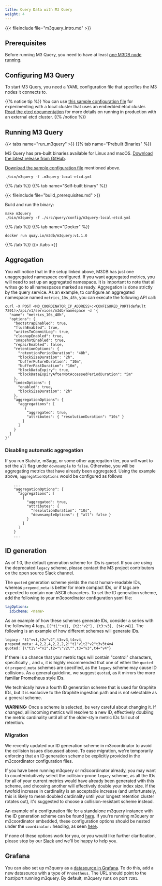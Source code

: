 ```yaml
---
title: Query Data with M3 Query
weight: 4
---
```


{{< fileinclude file="m3query_intro.md" >}}

## Prerequisites

Before running M3 Query, you need to have at least [one M3DB node running](/docs/quickstart).

## Configuring M3 Query

To start M3 Query, you need a YAML configuration file that specifies the M3 nodes it connects to.

{{% notice tip %}}
You can use [this sample configuration file](https://github.com/m3db/m3/blob/master/src/query/config/m3query-local-etcd.yml) for experimenting with a local cluster that uses an embedded etcd cluster. [Read the etcd documentation](/docs/operational_guide/etcd) for more details on running in production with an external etcd cluster.
{{% /notice %}}

## Running M3 Query

{{< tabs name="run_m3query" >}}
{{% tab name="Prebuilt Binaries" %}}

M3 Query has pre-built binaries available for Linux and macOS. [Download the latest release from GitHub](https://github.com/m3db/m3/releases/latest).

[Download the sample configuration file](https://github.com/m3db/m3/blob/master/src/query/config/m3query-local-etcd.yml) mentioned above.

```shell
./bin/m3query -f .m3query-local-etcd.yml
```

{{% /tab %}}
{{% tab name="Self-built binary" %}}

{{< fileinclude file="build_prerequisites.md" >}}

Build and run the binary:

```shell
make m3query
./bin/m3query -f ./src/query/config/m3query-local-etcd.yml
```

{{% /tab %}}
{{% tab name="Docker" %}}

```shell
docker run quay.io/m3db/m3query:v1.1.0
```

{{% /tab %}}
{{< /tabs >}}

## Aggregation

You will notice that in the setup linked above, M3DB has just one unaggregated namespace configured. If you want aggregated metrics, you will need to set up an aggregated namespace. It is important to note that all writes go to all namespaces marked as ready. Aggregation is done strictly by the query service. As an example, to configure an aggregated namespace named `metrics_10s_48h`, you can execute the following API call:

```shell
curl -X POST <M3_COORDINATOR_IP_ADDRESS>:<CONFIGURED_PORT(default 7201)>/api/v1/services/m3db/namespace -d '{
  "name": "metrics_10s_48h",
  "options": {
    "bootstrapEnabled": true,
    "flushEnabled": true,
    "writesToCommitLog": true,
    "cleanupEnabled": true,
    "snapshotEnabled": true,
    "repairEnabled": false,
    "retentionOptions": {
      "retentionPeriodDuration": "48h",
      "blockSizeDuration": "2h",
      "bufferFutureDuration": "10m",
      "bufferPastDuration": "10m",
      "blockDataExpiry": true,
      "blockDataExpiryAfterNotAccessedPeriodDuration": "5m"
    },
    "indexOptions": {
      "enabled": true,
      "blockSizeDuration": "2h"
    },
    "aggregationOptions": {
      "aggregations": [
         {
          "aggregated": true,
          "attributes": { "resolutionDuration": "10s" }
        }
      ]
    }
  }
}'
```

### Disabling automatic aggregation

If you run Statsite, m3agg, or some other aggregation tier, you will want to set the `all` flag under `downsample` to `false`. Otherwise, you will be aggregating metrics that have already been aggregated. Using the example above, `aggregationOptions` would be configured as follows

```shell
    ...
    "aggregationOptions": {
      "aggregations": [
        {
          "aggregated": true,
          "attributes": {
            "resolutionDuration": "10s",
            "downsampleOptions": { "all": false }
          }
        }
      ]
    }
    ...
```

## ID generation

As of 1.0, the default generation scheme for IDs is `quoted`. If you are using the deprecated `legacy` scheme, please contact the M3 project contributors on the open source Slack channel.

The `quoted` generation scheme yields the most human-readable IDs, whereas `prepend_meta` is better for more compact IDs, or if tags are expected to contain non-ASCII characters. To set the ID generation scheme, add the following to your m3coordinator configuration yaml file:

```yaml
tagOptions:
  idScheme: <name>
```

As an example of how these schemes generate IDs, consider a series with the following 4 tags,
`[{"t1":v1}, {t2:"v2"}, {t3:v3}, {t4:v4}]`. The following is an example of how different schemes will generate IDs.

```shell
legacy: "t1"=v1,t2="v2",t3=v3,t4=v4,
prepend_meta: 4,2,2,4,2,2,2,2!"t1"v1t2"v2"t3v3t4v4
quoted: {\"t1\"="v1",t2="\"v2\"",t3="v3",t4="v4"}
```

If there is a chance that your metric tags will contain "control" characters, specifically `,` and `=`, it is highly recommended that one of either the `quoted` or `prepend_meta` schemes are specified, as the `legacy` scheme may cause ID collisions. As a general guideline, we suggest `quoted`, as it mirrors the more familiar Prometheus style IDs.

We technically have a fourth ID generation scheme that is used for Graphite IDs, but it is exclusive to the Graphite ingestion path and is not selectable as a general scheme.

**WARNING:** Once a scheme is selected, be very careful about changing it. If changed, all incoming metrics will resolve to a new ID, effectively doubling the metric cardinality until all of the older-style metric IDs fall out of retention.

### Migration

We recently updated our ID generation scheme in m3coordinator to avoid the collision issues discussed above. To ease migration, we're temporarily enforcing that an ID generation scheme be explicitly provided in the m3coordinator configuration files.

If you have been running m3query or m3coordinator already, you may want to counterintuitively select the collision-prone `legacy` scheme, as all the IDs for all of your current metrics would have already been generated with this scheme, and choosing another will effectively double your index size. If the twofold increase in cardinality is an acceptable increase (and unfortunately, this is likely to mean doubled cardinality until your longest retention cluster rotates out), it's suggested to choose a collision-resistant scheme instead.

An example of a configuration file for a standalone m3query instance with the ID generation scheme can be found [here](https://github.com/m3db/m3/blob/master/scripts/docker-integration-tests/prometheus/m3coordinator.yml). If you're running m3query or m3coordinator embedded, these configuration options should be nested under the `coordinator:` heading, as seen [here](https://github.com/m3db/m3/blob/28fe5e1e430a651a1d66a0a3e22617b6a7f59ec6/src/dbnode/config/m3dbnode-all-config.yml#L33).

If none of these options work for you, or you would like further clarification, please stop by our [Slack](http://bit.ly/m3slack) and we'll be happy to help you.

## Grafana

You can also set up m3query as a [datasource in Grafana](http://docs.grafana.org/features/datasources/prometheus/). To do this, add a new datasource with a type of `Prometheus`. The URL should point to the host/port running m3query. By default, m3query runs on port `7201`.
